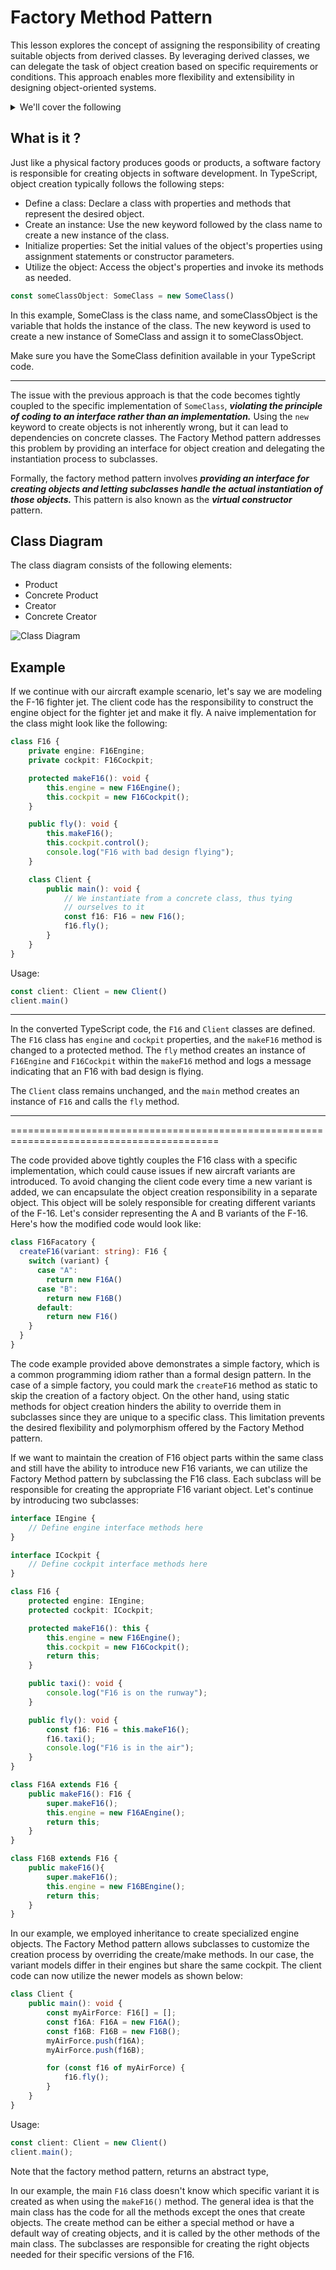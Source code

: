 # Factory Method Pattern

This lesson explores the concept of assigning the responsibility of creating suitable objects from derived classes. By leveraging derived classes, we can delegate the task of object creation based on specific requirements or conditions. This approach enables more flexibility and extensibility in designing object-oriented systems.

<details>

<summary>We'll cover the following</summary>

- What is it?
- Class Diagram
- Example
- Differences with Simple/Static Factory
- Other Examples
- Caveats

</details>

## What is it ?

Just like a physical factory produces goods or products, a software factory is responsible for creating objects in software development. In TypeScript, object creation typically follows the following steps:

- Define a class: Declare a class with properties and methods that represent the desired object.
- Create an instance: Use the new keyword followed by the class name to create a new instance of the class.
- Initialize properties: Set the initial values of the object's properties using assignment statements or constructor parameters.
- Utilize the object: Access the object's properties and invoke its methods as needed.

```typescript
const someClassObject: SomeClass = new SomeClass()
```

In this example, SomeClass is the class name, and someClassObject is the variable that holds the instance of the class. The new keyword is used to create a new instance of SomeClass and assign it to someClassObject.

Make sure you have the SomeClass definition available in your TypeScript code.

---

The issue with the previous approach is that the code becomes tightly coupled to the specific implementation of `SomeClass`, **_violating the principle of coding to an interface rather than an implementation._** Using the `new` keyword to create objects is not inherently wrong, but it can lead to dependencies on concrete classes. The Factory Method pattern addresses this problem by providing an interface for object creation and delegating the instantiation process to subclasses.

Formally, the factory method pattern involves **_providing an interface for creating objects and letting subclasses handle the actual instantiation of those objects._** This pattern is also known as the **_virtual constructor_** pattern.

## Class Diagram

The class diagram consists of the following elements:

- Product
- Concrete Product
- Creator
- Concrete Creator

![Class Diagram](/Public/images/factoryclassdiagram.jpg)

## Example

If we continue with our aircraft example scenario, let's say we are modeling the F-16 fighter jet. The client code has the responsibility to construct the engine object for the fighter jet and make it fly. A naive implementation for the class might look like the following:

```typescript
class F16 {
	private engine: F16Engine;
	private cockpit: F16Cockpit;

	protected makeF16(): void {
		this.engine = new F16Engine();
		this.cockpit = new F16Cockpit();
	}

	public fly(): void {
		this.makeF16();
		this.cockpit.control();
		console.log("F16 with bad design flying");
	}

	class Client {
		public main(): void {
			// We instantiate from a concrete class, thus tying
    		// ourselves to it
			const f16: F16 = new F16();
			f16.fly();
		}
	}
}
```

Usage:

```typescript
const client: Client = new Client()
client.main()
```

---

In the converted TypeScript code, the `F16` and `Client` classes are defined. The `F16` class has `engine` and `cockpit` properties, and the `makeF16` method is changed to a protected method. The `fly` method creates an instance of `F16Engine` and `F16Cockpit` within the `makeF16` method and logs a message indicating that an F16 with bad design is flying.

The `Client` class remains unchanged, and the `main` method creates an instance of `F16` and calls the `fly` method.

---

==========================================================================================

The code provided above tightly couples the F16 class with a specific implementation, which could cause issues if new aircraft variants are introduced. To avoid changing the client code every time a new variant is added, we can encapsulate the object creation responsibility in a separate object. This object will be solely responsible for creating different variants of the F-16. Let's consider representing the A and B variants of the F-16. Here's how the modified code would look like:

```typescript
class F16Facatory {
  createF16(variant: string): F16 {
    switch (variant) {
      case "A":
        return new F16A()
      case "B":
        return new F16B()
      default:
        return new F16()
    }
  }
}
```

The code example provided above demonstrates a simple factory, which is a common programming idiom rather than a formal design pattern. In the case of a simple factory, you could mark the `createF16` method as static to skip the creation of a factory object. On the other hand, using static methods for object creation hinders the ability to override them in subclasses since they are unique to a specific class. This limitation prevents the desired flexibility and polymorphism offered by the Factory Method pattern.

If we want to maintain the creation of F16 object parts within the same class and still have the ability to introduce new F16 variants, we can utilize the Factory Method pattern by subclassing the F16 class. Each subclass will be responsible for creating the appropriate F16 variant object. Let's continue by introducing two subclasses:


```typescript
interface IEngine {
	// Define engine interface methods here
}

interface ICockpit {
	// Define cockpit interface methods here
}

class F16 {
	protected engine: IEngine;
	protected cockpit: ICockpit;

	protected makeF16(): this {
		this.engine = new F16Engine();
		this.cockpit = new F16Cockpit();
		return this;
	}

	public taxi(): void {
		console.log("F16 is on the runway");
	}

	public fly(): void {
		const f16: F16 = this.makeF16();
		f16.taxi();
		console.log("F16 is in the air");
	}
}

class F16A extends F16 {
	public makeF16(): F16 {
		super.makeF16();
		this.engine = new F16AEngine();
		return this;
	}
}

class F16B extends F16 {
	public makeF16(){
		super.makeF16();
		this.engine = new F16BEngine();
		return this;
	}
}
```

In our example, we employed inheritance to create specialized engine objects. The Factory Method pattern allows subclasses to customize the creation process by overriding the create/make methods. In our case, the variant models differ in their engines but share the same cockpit. The client code can now utilize the newer models as shown below:

```typescript
class Client {
	public main(): void {
		const myAirForce: F16[] = [];
		const f16A: F16A = new F16A();
		const f16B: F16B = new F16B();
		myAirForce.push(f16A);
		myAirForce.push(f16B);

		for (const f16 of myAirForce) {
			f16.fly();
		}
	}
}
```

Usage:

```typescript
const client: Client = new Client()
client.main();
```

Note that the factory method pattern, returns an abstract type, 

In our example, the main `F16` class doesn't know which specific variant it is created as when using the `makeF16()` method. The general idea is that the main class has the code for all the methods except the ones that create objects. The create method can be either a special method or have a default way of creating objects, and it is called by the other methods of the main class. The subclasses are responsible for creating the right objects needed for their specific versions of the F16.